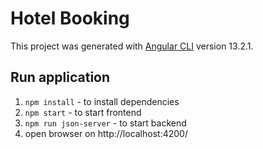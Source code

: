 # Hotel Booking

This project was generated with [Angular CLI](https://github.com/angular/angular-cli) version 13.2.1.

## Run application

1. `npm install` - to install dependencies
2. `npm start` - to start frontend
3. `npm run json-server` - to start backend
4. open browser on http://localhost:4200/
